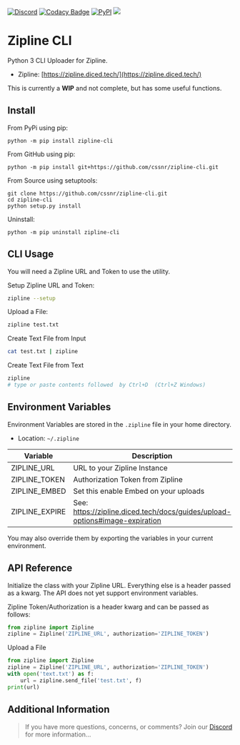 [![Discord](https://img.shields.io/discord/899171661457293343?color=7289da&label=discord&logo=discord&logoColor=white&style=flat)](https://discord.gg/wXy6m2X8wY)
[![Codacy Badge](https://app.codacy.com/project/badge/Grade/9b356c4327df41e395c81de1c717ce11)](https://app.codacy.com/gh/cssnr/zipline-cli/dashboard)
[![PyPI](https://img.shields.io/pypi/v/vultr-python)](https://pypi.org/project/zipline-cli/)
[![](https://repository-images.githubusercontent.com/661201286/8dfadbc8-94c0-4eaa-88bd-7ee351859510)](https://zipline.diced.tech/)
# Zipline CLI

Python 3 CLI Uploader for Zipline.

-  Zipline: [https://zipline.diced.tech/](https://zipline.diced.tech/)

This is currently a **WIP** and not complete, but has some useful functions.

## Install

From PyPi using pip:
```text
python -m pip install zipline-cli
```

From GitHub using pip:
```text
python -m pip install git+https://github.com/cssnr/zipline-cli.git
```

From Source using setuptools:
```text
git clone https://github.com/cssnr/zipline-cli.git
cd zipline-cli
python setup.py install
```

Uninstall:
```text
python -m pip uninstall zipline-cli
```

## CLI Usage

You will need a Zipline URL and Token to use the utility.

Setup Zipline URL and Token:
```bash
zipline --setup
```

Upload a File:
```bash
zipline test.txt
```

Create Text File from Input
```bash
cat test.txt | zipline 
```

Create Text File from Text
```bash
zipline
# type or paste contents followed  by Ctrl+D  (Ctrl+Z Windows)
```

## Environment Variables

Environment Variables are stored in the `.zipline` file in your home directory.

-  Location: `~/.zipline`

| Variable       | Description                                                                 |
|----------------|-----------------------------------------------------------------------------|
| ZIPLINE_URL    | URL to your Zipline Instance                                                |
| ZIPLINE_TOKEN  | Authorization Token from Zipline                                            |
| ZIPLINE_EMBED  | Set this enable Embed on your uploads                                       |
| ZIPLINE_EXPIRE | See: https://zipline.diced.tech/docs/guides/upload-options#image-expiration |

You may also override them by exporting the variables in your current environment.

## API Reference

Initialize the class with your Zipline URL. 
Everything else is a header passed as a kwarg. 
The API does not yet support environment variables. 

Zipline Token/Authorization is a header kwarg and can be passed as follows:
```python
from zipline import Zipline
zipline = Zipline('ZIPLINE_URL', authorization='ZIPLINE_TOKEN')
```

Upload a File
```python
from zipline import Zipline
zipline = Zipline('ZIPLINE_URL', authorization='ZIPLINE_TOKEN')
with open('text.txt') as f:
    url = zipline.send_file('test.txt', f)
print(url)
```

## Additional Information

> If you have more questions, concerns, or comments? 
> Join our [Discord](https://discord.gg/wXy6m2X8wY) for more information...
